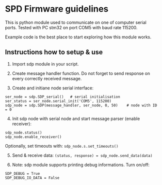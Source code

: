 # SPD Firmware guidelines
This is python module used to communicate on one of computer serial ports.
Tested with PC stm32 on port COM5 with baud rate 115200.

Example code is the best place to start exploring how this module works.

## Instructions how to setup & use
1. Import sdp module in your script.

2. Create message handler function.
Do not forget to send response on every correctly received message.

3. Create and initiane node serial interface:
```
ser_node = sdp.SDP_serial()   # serial initialisation
ser_status = ser_node.serial_init('COM5', 115200)
sdp_node = sdp.SDP(message_handler, ser_node, 0, 50)    # node with ID = 0
```

4. Init sdp node with serial node and start message parser (enable receiver):
```
sdp_node.status()
sdp_node.enable_receiver()
```
Optionally, set timeouts with: `sdp_node.s.set_timeouts()`

5. Send & receive data: `(status, response) = sdp_node.send_data(data)`

6. Note: sdp module supports printing debug informations. Turn on/off:
```
SDP_DEBUG = True
SDP_DEBUG_IO_DATA = False
```